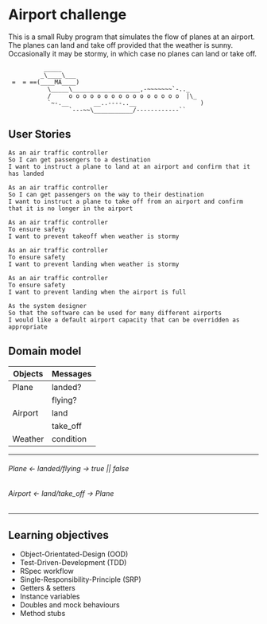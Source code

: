 # **Airport challenge** #

This is a small Ruby program that simulates the flow of planes at an airport. The planes can land and take off provided that the weather is sunny. Occasionally it may be stormy, in which case no planes can land or take off.


```
          _____
         _\____\___
 =  = ==(____MA____)
           \_____\___________________,-~~~~~~~`-.._
           /     o o o o o o o o o o o o o o o o  |\_
           `~-.__       __..----..__                  )
                 `---~~\___________/------------``

```

## User Stories ##

```
As an air traffic controller
So I can get passengers to a destination
I want to instruct a plane to land at an airport and confirm that it has landed

As an air traffic controller
So I can get passengers on the way to their destination
I want to instruct a plane to take off from an airport and confirm that it is no longer in the airport

As an air traffic controller
To ensure safety
I want to prevent takeoff when weather is stormy

As an air traffic controller
To ensure safety
I want to prevent landing when weather is stormy

As an air traffic controller
To ensure safety
I want to prevent landing when the airport is full

As the system designer
So that the software can be used for many different airports
I would like a default airport capacity that can be overridden as appropriate
```
## Domain model ##

| Objects   |  Messages |
|    ---    |    ---    |
|   Plane   |  landed?  |
|           |  flying?  |
| Airport   | land      |
|           | take_off  |
| Weather   | condition |

---
###### Plane ← landed/flying → true || false

###### Airport ← land/take_off → Plane

---


## Learning objectives ##

* Object-Orientated-Design (OOD)
* Test-Driven-Development (TDD)
* RSpec workflow
* Single-Responsibility-Principle (SRP)
* Getters & setters
* Instance variables
* Doubles and mock behaviours
* Method stubs
